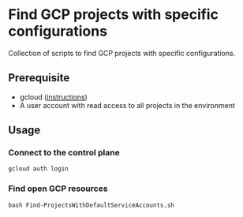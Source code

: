 # Find GCP projects with specific configurations

Collection of scripts to find GCP projects with specific configurations. 


## Prerequisite

- gcloud ([instructions](https://cloud.google.com/sdk/docs/install#deb))
- A user account with read access to all projects in the environment


## Usage

### Connect to the control plane

```shell
gcloud auth login
```

### Find open GCP resources

```shell
bash Find-ProjectsWithDefaultServiceAccounts.sh
```

